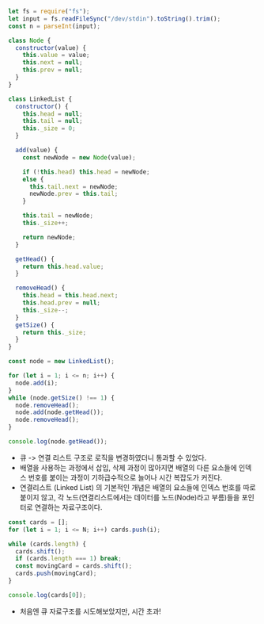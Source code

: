 ```js
let fs = require("fs");
let input = fs.readFileSync("/dev/stdin").toString().trim();
const n = parseInt(input);

class Node {
  constructor(value) {
    this.value = value;
    this.next = null;
    this.prev = null;
  }
}

class LinkedList {
  constructor() {
    this.head = null;
    this.tail = null;
    this._size = 0;
  }

  add(value) {
    const newNode = new Node(value);

    if (!this.head) this.head = newNode;
    else {
      this.tail.next = newNode;
      newNode.prev = this.tail;
    }

    this.tail = newNode;
    this._size++;

    return newNode;
  }

  getHead() {
    return this.head.value;
  }

  removeHead() {
    this.head = this.head.next;
    this.head.prev = null;
    this._size--;
  }
  getSize() {
    return this._size;
  }
}

const node = new LinkedList();

for (let i = 1; i <= n; i++) {
  node.add(i);
}
while (node.getSize() !== 1) {
  node.removeHead();
  node.add(node.getHead());
  node.removeHead();
}

console.log(node.getHead());
```

- 큐 -> 연결 리스트 구조로 로직을 변경하였더니 통과할 수 있었다.
- 배열을 사용하는 과정에서 삽입, 삭제 과정이 많아지면 배열의 다른 요소들에 인덱스 번호를 붙이는 과정이 기하급수적으로 늘어나 시간 복잡도가 커진다.
- 연결리스트 (Linked List) 의 기본적인 개념은 배열의 요소들에 인덱스 번호를 따로 붙이지 않고, 각 노드(연결리스트에서는 데이터를 노드(Node)라고 부름)들을 포인터로 연결하는 자료구조이다.

```js
const cards = [];
for (let i = 1; i <= N; i++) cards.push(i);

while (cards.length) {
  cards.shift();
  if (cards.length === 1) break;
  const movingCard = cards.shift();
  cards.push(movingCard);
}

console.log(cards[0]);
```

- 처음엔 큐 자료구조를 시도해보았지만, 시간 초과!
